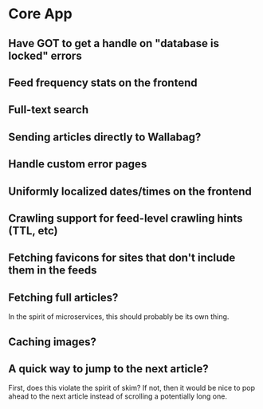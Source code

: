 # Core App

## Have GOT to get a handle on "database is locked" errors

## Feed frequency stats on the frontend

## Full-text search

## Sending articles directly to Wallabag?

## Handle custom error pages

## Uniformly localized dates/times on the frontend

## Crawling support for feed-level crawling hints (TTL, etc)

## Fetching favicons for sites that don't include them in the feeds

## Fetching full articles?

In the spirit of microservices, this should probably be its own thing.

## Caching images?

## A quick way to jump to the next article?

First, does this violate the spirit of skim?  If not, then it would be nice
to pop ahead to the next article instead of scrolling a potentially long one.
